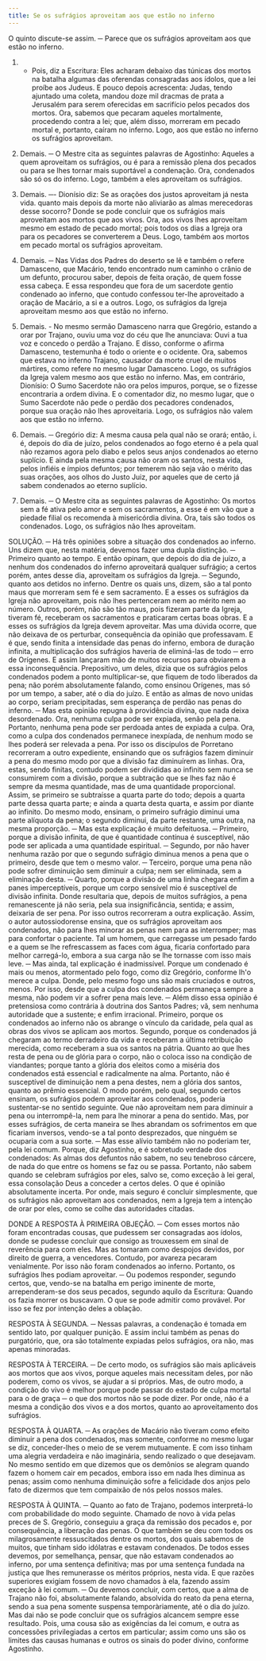 ```yaml
---
title: Se os sufrágios aproveitam aos que estão no inferno
---
```


O quinto discute-se assim. ─ Parece que os sufrágios aproveitam aos que estão no inferno.  

1. - Pois, diz a Escritura: Eles acharam debaixo das túnicas dos mortos na batalha algumas das oferendas consagradas aos ídolos, que a lei proíbe aos Judeus. E pouco depois acrescenta: Judas, tendo ajuntado uma coleta, mandou doze mil dracmas de prata a Jerusalém para serem oferecidas em sacrifício pelos pecados dos mortos. Ora, sabemos que pecaram aqueles mortalmente, procedendo contra a lei; que, além disso, morreram em pecado mortal e, portanto, caíram no inferno. Logo, aos que estão no inferno os sufrágios aproveitam.  

2. Demais. ─ O Mestre cita as seguintes palavras de Agostinho: Aqueles a quem aproveitam os sufrágios, ou é para a remissão plena dos pecados ou para se lhes tornar mais suportável a condenação. Ora, condenados são só os do inferno. Logo, também a eles aproveitam os sufrágios.  

3. Demais. ─- Dionísio diz: Se as orações dos justos aproveitam já nesta vida. quanto mais depois da morte não aliviarão as almas merecedoras desse socorro? Donde se pode concluir que os sufrágios mais aproveitam aos mortos que aos vivos. Ora, aos vivos lhes aproveitam mesmo em estado de pecado mortal; pois todos os dias a Igreja ora para os pecadores se converterem a Deus. Logo, também aos mortos em pecado mortal os sufrágios aproveitam.  

4. Demais. ─ Nas Vidas dos Padres do deserto se lê e também o refere Damasceno, que Macário, tendo encontrado num caminho o crânio de um defunto, procurou saber, depois de feita oração, de quem fosse essa cabeça. E essa respondeu que fora de um sacerdote gentio condenado ao inferno, que contudo confessou ter-lhe aproveitado a oração de Macário, a si e a outros. Logo, os sufrágios da Igreja aproveitam mesmo aos que estão no inferno.  

5. Demais. - No mesmo sermão Damasceno narra que Gregório, estando a orar por Trajano, ouviu uma voz do céu que lhe anunciava: Ouvi a tua voz e concedo o perdão a Trajano. E disso, conforme o afirma Damasceno, testemunha é todo o oriente e o ocidente. Ora, sabemos que estava no inferno Trajano, causador da morte cruel de muitos mártires, como refere no mesmo lugar Damasceno. Logo, os sufrágios da Igreja valem mesmo aos que estão no inferno.  Mas, em contrário, Dionísio: O Sumo Sacerdote não ora pelos impuros, porque, se o fizesse encontraria a ordem divina. E o comentador diz, no mesmo lugar, que o Sumo Sacerdote não pede o perdão dos pecadores condenados, porque sua oração não lhes aproveitaria. Logo, os sufrágios não valem aos que estão no inferno.  

2. Demais. ─ Gregório diz: A mesma causa pela qual não se orará; então, i. é, depois do dia de juízo, pelos condenados ao fogo eterno é a pela qual não rezamos agora pelo diabo e pelos seus anjos condenados ao eterno suplício. E ainda pela mesma causa não oram os santos, nesta vida, pelos infiéis e ímpios defuntos; por temerem não seja vão o mérito das suas orações, aos olhos do Justo Juiz, por aqueles que de certo já sabem condenados ao eterno suplício.  

3. Demais. ─ O Mestre cita as seguintes palavras de Agostinho: Os mortos sem a fé ativa pelo amor e sem os sacramentos, a esse é em vão que a piedade filial os recomenda à misericórdia divina. Ora, tais são todos os condenados. Logo, os sufrágios não lhes aproveitam.  

SOLUÇÃO. ─ Há três opiniões sobre a situação dos condenados ao inferno.  Uns dizem que, nesta matéria, devemos fazer uma dupla distinção. ─ Primeiro quanto ao tempo. E então opinam, que depois do dia de juízo, a nenhum dos condenados do inferno aproveitará qualquer sufrágio; a certos porém, antes desse dia, aproveitam os sufrágios da Igreja. ─ Segundo, quanto aos detidos no inferno. Dentre os quais uns, dizem, são a tal ponto maus que morreram sem fé e sem sacramento. E a esses os sufrágios da Igreja não aproveitam, pois não lhes pertenceram nem ao mérito nem ao número. Outros, porém, não são tão maus, pois fizeram parte da Igreja, tiveram fé, receberam os sacramentos e praticaram certas boas obras. E a esses os sufrágios da Igreja devem aproveitar.  Mas uma dúvida ocorre, que não deixava de os perturbar, consequência da opinião que professavam. E é que, sendo finita a intensidade das penas do inferno, embora de duração infinita, a multiplicação dos sufrágios haveria de eliminá-las de todo ─ erro de Orígenes.  E assim lançaram mão de muitos recursos para obviarem a essa inconsequência. Prepositivo, um deles, dizia que os sufrágios pelos condenados podem a ponto multiplicar-se, que fiquem de todo liberados da pena; não porém absolutamente falando, como ensinou Orígenes, mas só por um tempo, a saber, até o dia do juízo. E então as almas de novo unidas ao corpo, seriam precipitadas, sem esperança de perdão nas penas do inferno. ─ Mas esta opinião repugna à providência divina, que nada deixa desordenado. Ora, nenhuma culpa pode ser expiada, senão pela pena. Portanto, nenhuma pena pode ser perdoada antes de expiada a culpa. Ora, como a culpa dos condenados permanece inexpíada, de nenhum modo se lhes poderá ser relevada a pena.  Por isso os discípulos de Porretano recorreram a outro expediente, ensinando que os sufrágios fazem diminuir a pena do mesmo modo por que a divisão faz diminuírem as linhas. Ora, estas, sendo finitas, contudo podem ser divididas ao infinito sem nunca se consumirem com a divisão, porque a subtração que se lhes faz não é sempre da mesma quantidade, mas de uma quantidade proporcional. Assim, se primeiro se subtraísse a quarta parte do todo; depois a quarta parte dessa quarta parte; e ainda a quarta desta quarta, e assim por diante ao infinito. Do mesmo modo, ensinam, o primeiro sufrágio diminui uma parte alíquota da pena; o segundo diminui, da parte restante, uma outra, na mesma proporção. ─ Mas esta explicação é muito defeituosa. ─ Primeiro, porque a divisão infinita, de que é quantidade contínua é susceptível, não pode ser aplicada a uma quantidade espiritual. ─ Segundo, por não haver nenhuma razão por que o segundo sufrágio diminua menos a pena que o primeiro, desde que tem o mesmo valor. ─ Terceiro, porque uma pena não pode sofrer diminuição sem diminuir a culpa; nem ser eliminada, sem a eliminação desta. ─ Quarto, porque a divisão de uma linha chegara enfim a panes imperceptíveis, porque um corpo sensível mio é susceptível de divisão infinita. Donde resultaria que, depois de muitos sufrágios, a pena remanescente já não seria, pela sua insignificância, sentida; e assim, deixaria de ser pena.  Por isso outros recorreram a outra explicação. Assim, o autor autossiodorense ensina, que os sufrágios aproveitam aos condenados, não para lhes minorar as penas nem para as interromper; mas para confortar o paciente. Tal um homem, que carregasse um pesado fardo e a quem se lhe refrescassem as faces com água, ficaria confortado para melhor carregá-lo, embora a sua carga não se lhe tornasse com isso mais leve. ─ Mas ainda, tal explicação é inadmissível. Porque um condenado é mais ou menos, atormentado pelo fogo, como diz Gregório, conforme lh'o merece a culpa. Donde, pelo mesmo fogo uns são mais cruciados e outros, menos. Por isso, desde que a culpa dos condenados permaneça sempre a mesma, não podem vir a sofrer pena mais leve. ─ Além disso essa opinião é pretensiosa como contrária à doutrina dos Santos Padres; vã, sem nenhuma autoridade que a sustente; e enfim irracional. Primeiro, porque os condenados ao inferno não os abrange o vínculo da caridade, pela qual as obras dos vivos se aplicam aos mortos. Segundo, porque os condenados já chegaram ao termo derradeiro da vida e receberam a última retribuição merecida, como receberam a sua os santos na pátria. Quanto ao que lhes resta de pena ou de glória para o corpo, não o coloca isso na condição de viandantes; porque tanto a glória dos eleitos como a miséria dos condenados está essencial e radicalmente na alma. Portanto, não é susceptível de diminuição nem a pena destes, nem a glória dos santos, quanto ao prêmio essencial.  O modo porém, pelo qual, segundo certos ensinam, os sufrágios podem aproveitar aos condenados, poderia sustentar-se no sentido seguinte. Que não aproveitam nem para diminuir a pena ou interrompê-la, nem para lhe minorar a pena do sentido. Mas, por esses sufrágios, de certa maneira se lhes abrandam os sofrimentos em que ficariam inversos, vendo-se a tal ponto desprezados, que ninguém se ocuparia com a sua sorte. ─ Mas esse alívio também não no poderiam ter, pela lei comum. Porque, diz Agostinho, e é sobretudo verdade dos condenados: As almas dos defuntos não sabem, no seu tenebroso cárcere, de nada do que entre os homens se faz ou se passa. Portanto, não sabem quando se celebram sufrágios por eles, salvo se, como exceção à lei geral, essa consolação Deus a conceder a certos deles. O que é opinião absolutamente incerta.  Por onde, mais seguro é concluir simplesmente, que os sufrágios não aproveitam aos condenados, nem a Igreja tem a intenção de orar por eles, como se colhe das autoridades citadas.  

DONDE A RESPOSTA À PRIMEIRA OBJEÇÃO. ─ Com esses mortos não foram encontradas cousas, que pudessem ser consagradas aos ídolos, donde se pudesse concluir que consigo as trouxessem em sinal de reverência para com eles. Mas as tomaram como despojos devidos, por direito de guerra, a vencedores. Contudo, por avareza pecaram venialmente. Por isso não foram condenados ao inferno. Portanto, os sufrágios lhes podiam aproveitar. ─ Ou podemos responder, segundo certos, que, vendo-se na batalha em perigo iminente de morte, arrependeram-se dos seus pecados, segundo aquilo da Escritura: Quando os fazia morrer os buscavam. O que se pode admitir como provável. Por isso se fez por intenção deles a oblação.  

RESPOSTA À SEGUNDA. ─ Nessas palavras, a condenação é tomada em sentido lato, por qualquer punição. E assim inclui também as penas do purgatório, que, ora são totalmente expiadas pelos sufrágios, ora não, mas apenas minoradas.  

RESPOSTA À TERCEIRA. ─ De certo modo, os sufrágios são mais aplicáveis aos mortos que aos vivos, porque aqueles mais necessitam deles, por não poderem, como os vivos, se ajudar a si próprios. Mas, de outro modo, a condição do vivo é melhor porque pode passar do estado de culpa mortal para o de graça ─ o que dos mortos não se pode dizer. Por onde, não é a mesma a condição dos vivos e a dos mortos, quanto ao aproveitamento dos sufrágios.  

RESPOSTA À QUARTA. ─ As orações de Macário não tiveram como efeito diminuir a pena dos condenados, mas somente, conforme no mesmo lugar se diz, conceder-lhes o meio de se verem mutuamente. E com isso tinham uma alegria verdadeira e não imaginária, sendo realizado o que desejavam. No mesmo sentido em que dizemos que os demônios se alegram quando fazem o homem cair em pecados, embora isso em nada lhes diminua as penas; assim como nenhuma diminuição sofre a felicidade dos anjos pelo fato de dizermos que tem compaixão de nós pelos nossos males.  

RESPOSTA À QUINTA. ─ Quanto ao fato de Trajano, podemos interpretá-lo com probabilidade do modo seguinte. Chamado de novo à vida pelas preces de S. Gregório, conseguiu a graça da remissão dos pecados e, por consequência, a liberação das penas. O que também se deu com todos os milagrosamente ressuscitados dentre os mortos, dos quais sabemos de muitos, que tinham sido idólatras e estavam condenados. De todos esses devemos, por semelhança, pensar, que não estavam condenados ao inferno, por uma sentença definitiva; mas por uma sentença fundada na justiça que lhes remunerasse os méritos próprios, nesta vida. E que razões superiores exigiam fossem de novo chamados à ela, fazendo assim exceção à lei comum. ─ Ou devemos concluir, com certos, que a alma de Trajano não foi, absolutamente falando, absolvida do reato da pena eterna, sendo a sua pena somente suspensa temporàriamente, até o dia do juízo. Mas dai não se pode concluir que os sufrágios alcancem sempre esse resultado. Pois, uma cousa são as exigências da lei comum, e outra as concessões privilegiadas a certos em particular; assim como uns são os limites das causas humanas e outros os sinais do poder divino, conforme Agostinho.